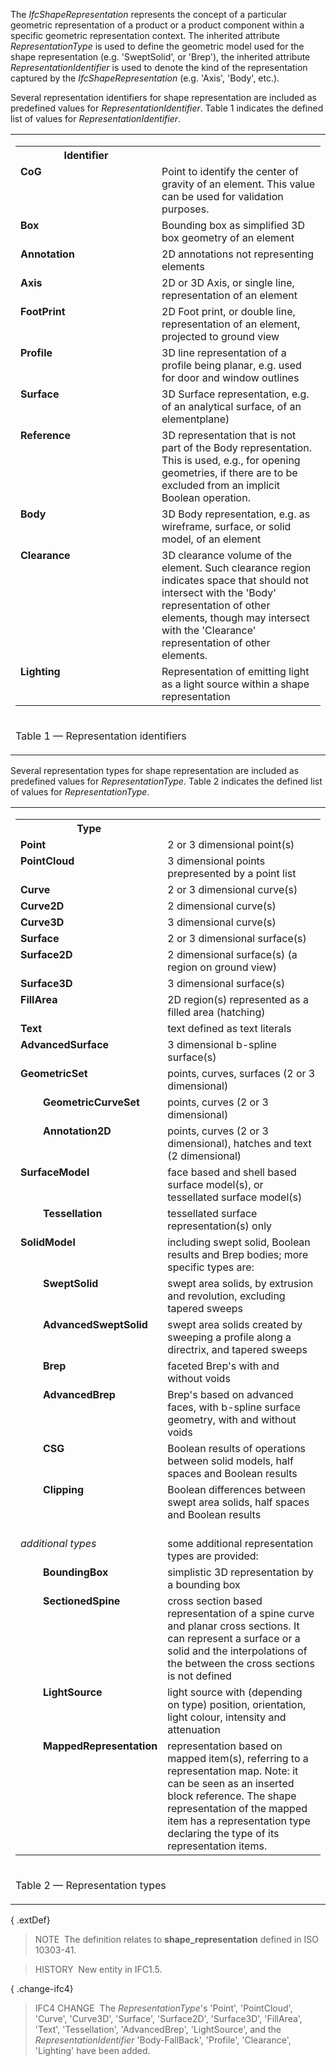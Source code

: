 ﻿The _IfcShapeRepresentation_ represents the concept of a particular geometric representation of a product or a product component within a specific geometric representation context. The inherited attribute _RepresentationType_ is used to define the geometric model used for the shape representation (e.g. 'SweptSolid', or 'Brep'), the inherited attribute _RepresentationIdentifier_ is used to denote the kind of the representation captured by the _IfcShapeRepresentation_ (e.g. 'Axis', 'Body', etc.).

Several representation identifiers for shape representation are included as predefined values for _RepresentationIdentifier_. Table 1 indicates the defined list of values for _RepresentationIdentifier_.

<table>
<tr>
<td>
<table class="gridtable">
<tr>
<th>Identifier</th>
<th>&nbsp;</th>
</tr>
<tr>
<td align="left" valign="top" width="210"><b>CoG</b></td>
<td align="left" valign="top">Point to identify the center of gravity of an element. This value can be used for validation purposes.</td>
</tr>
<tr>
<td align="left" valign="top" width="210"><b>Box</b></td>
<td align="left" valign="top">Bounding box as simplified 3D box geometry of an element</td>
</tr>
<tr>
<td align="left" valign="top" width="210"><b>Annotation</b></td>
<td align="left" valign="top">2D annotations not representing elements</td>
</tr>
<tr>
<td align="left" valign="top" width="210"><b>Axis</b></td>
<td align="left" valign="top">2D or 3D Axis, or single line, representation of an element</td>
</tr>
<tr>
<td align="left" valign="top" width="210"><b>FootPrint</b></td>
<td align="left" valign="top">2D Foot print, or double line, representation of an element, projected to ground view</td>
</tr>
<tr>
<td align="left" valign="top" width="210"><b>Profile</b></td>
<td align="left" valign="top">3D line representation of a profile being planar, e.g. used for door and window outlines</td>
</tr>
<tr>
<td align="left" valign="top" width="210"><b>Surface</b></td>
<td align="left" valign="top">3D Surface representation, e.g. of an analytical surface, of an elementplane)</td>
</tr>
<tr>
<td align="left" valign="top" width="210"><b>Reference</b></td>
<td align="left" valign="top">3D representation that is not part of the Body representation. This is used, e.g., for opening geometries, if there are to be excluded from an implicit Boolean operation.</td>
</tr>
<tr>
<td align="left" valign="top" width="210"><b>Body</b></td>
<td align="left" valign="top">3D Body representation, e.g. as wireframe, surface, or solid model, of an element</td>
</tr>
<tr>
<td align="left" valign="top" width="210"><b>Clearance</b></td>
<td align="left" valign="top">3D clearance volume of the element. Such clearance region indicates space that should not intersect with the 'Body' representation of other elements, though may intersect with the 'Clearance' representation of other elements.</td>
</tr>
<tr>
<td align="left" valign="top" width="210"><b>Lighting</b></td>
<td align="left" valign="top">Representation of emitting light as a light source within a shape representation</td>
</tr>
</table>
</td>
</tr>
<tr>
<td>
<p class="table">Table 1 &mdash; Representation identifiers</p>
</td>
</tr>
</table>

Several representation types for shape representation are included as predefined values for _RepresentationType_. Table 2 indicates the defined list of values for _RepresentationType_.

<table>
<tr>
<td>
<table class="gridtable">
<tr>
<th colspan="2">Type</th>
<th>&nbsp;</th>
</tr>
<tr>
<td colspan="2" align="left" valign="top" width="20"><b>Point</b></td>
<td align="left" valign="top">2 or 3 dimensional point(s)</td>
</tr>
<tr>
<td colspan="2" align="left" valign="top" width="20"><b>PointCloud</b></td>
<td align="left" valign="top">3 dimensional points prepresented by a point list</td>
</tr>
<tr>
<td colspan="2" align="left" valign="top" width="20"><b>Curve</b></td>
<td align="left" valign="top">2 or 3 dimensional curve(s)</td>
</tr>
<tr>
<td colspan="2" align="left" valign="top" width="20"><b>Curve2D</b></td>
<td align="left" valign="top">2 dimensional curve(s)</td>
</tr>
<tr>
<td colspan="2" align="left" valign="top" width="20"><b>Curve3D</b></td>
<td align="left" valign="top">3 dimensional curve(s)</td>
</tr>
<tr>
<td colspan="2" align="left" valign="top" width="20"><b>Surface</b></td>
<td align="left" valign="top">2 or 3 dimensional surface(s)</td>
</tr>
<tr>
<td colspan="2" align="left" valign="top" width="20"><b>Surface2D</b></td>
<td align="left" valign="top">2 dimensional surface(s) (a region on ground view)</td>
</tr>
<tr>
<td colspan="2" align="left" valign="top" width="20"><b>Surface3D</b></td>
<td align="left" valign="top">3 dimensional surface(s)</td>
</tr>
<tr>
<td colspan="2" align="left" valign="top" width="20"><b>FillArea</b></td>
<td align="left" valign="top">2D region(s) represented as a filled area (hatching)</td>
</tr>
<tr>
<td colspan="2" align="left" valign="top" width="20"><b>Text</b></td>
<td align="left" valign="top">text defined as text literals</td>
</tr>
<tr>
<td colspan="2" align="left" valign="top" width="20">
<b>AdvancedSurface</b></td>
<td>3 dimensional b-spline surface(s)</td>
</tr>
<tr>
<td colspan="2" align="left" valign="top" width="20"><b>GeometricSet</b></td>
<td align="left" valign="top">points, curves, surfaces (2 or 3
dimensional)</td>
</tr>
<tr>
<td align="left" valign="top" width="20"></td>
<td align="left" valign="top" width="180"><b>GeometricCurveSet</b></td>
<td align="left" valign="top">points, curves (2 or 3 dimensional)</td>
</tr>
<tr>
<td align="left" valign="top" width="20"></td>
<td align="left" valign="top" width="180"><b>Annotation2D</b></td>
<td>points, curves (2 or 3 dimensional), hatches and text (2 dimensional)</td>
</tr>
<tr>
<td colspan="2" align="left" valign="top" width="20"><b>SurfaceModel</b></td>
<td align="left" valign="top">face based and shell based surface model(s), or tessellated surface model(s)</td>
</tr>
<tr>
<td align="left" valign="top" width="20"></td>
<td align="left" valign="top" width="180"><b>Tessellation</b></td>
<td align="left" valign="top">tessellated surface representation(s) only</td>
</tr>
<tr>
<td colspan="2" align="left" valign="top" width="20"><b>SolidModel</b></td>
<td align="left" valign="top">including swept solid, Boolean results and Brep bodies; more specific types are:</td>
</tr>
<tr>
<td align="left" valign="top" width="20"></td>
<td align="left" valign="top" width="180"><b>SweptSolid</b></td>
<td align="left" valign="top">swept area solids, by extrusion and revolution, excluding tapered sweeps</td>
</tr>
<tr>
<td align="left" valign="top" width="20"></td>
<td align="left" valign="top" width="180"><b>AdvancedSweptSolid</b></td>
<td align="left" valign="top">swept area solids created by sweeping a profile along a directrix, and tapered sweeps</td>
</tr>
<tr>
<td align="left" valign="top" width="20"></td>
<td align="left" valign="top" width="180"><b>Brep</b></td>
<td align="left" valign="top">faceted Brep's with and without voids</td>
</tr>
<tr>
<td align="left" valign="top" width="20"></td>
<td align="left" valign="top" width="180"><b>AdvancedBrep</b></td>
<td align="left" valign="top">Brep's based on advanced faces, with b-spline surface geometry, with and without voids</td>
</tr>
<tr>
<td align="left" valign="top" width="20"></td>
<td align="left" valign="top" width="180"><b>CSG</b></td>
<td align="left" valign="top">Boolean results of operations between solid models, half spaces and Boolean results</td>
</tr>
<tr>
<td align="left" valign="top" width="20"></td>
<td align="left" valign="top" width="180"><b>Clipping</b></td>
<td align="left" valign="top">Boolean differences between swept area solids, half spaces and Boolean results</td>
</tr>
<tr>
<td colspan="2" align="left" valign="top" width="20"><em><br>
additional types</em></td>
<td align="left" valign="top"><br>
some additional representation types are provided:</td>
</tr>
<tr>
<td align="left" valign="top" width="20"></td>
<td align="left" valign="top" width="180"><b>BoundingBox</b></td>
<td align="left" valign="top">simplistic 3D representation by a bounding box</td>
</tr>
<tr>
<td align="left" valign="top" width="20"></td>
<td align="left" valign="top" width="180"><b>SectionedSpine</b></td>
<td align="left" valign="top">cross section based representation of a spine curve and planar cross sections. It can represent a surface or a solid and the interpolations of the between the cross sections is not defined</td>
</tr>
<tr>
<td align="left" valign="top" width="20"></td>
<td align="left" valign="top" width="180"><b>LightSource</b></td>
<td align="left" valign="top">light source with (depending on type) position, orientation, light colour, intensity and attenuation</td>
</tr>
<tr>
<td align="left" valign="top" width="20"></td>
<td align="left" valign="top" width="180"><b>MappedRepresentation</b></td>
<td align="left" valign="top">representation based on mapped item(s), referring to a representation map. Note: it can be seen as an inserted block reference. The shape representation of the mapped item has a representation type declaring the type of its representation items.</td>
</tr>
</table>
</td>
</tr>
<tr>
<td>
<p class="table">Table 2 &mdash; Representation types</p>
</td>
</tr>
</table>

{ .extDef}
> NOTE&nbsp; The definition relates to **shape_representation** defined in ISO 10303-41.

> HISTORY&nbsp; New entity in IFC1.5.

{ .change-ifc4}
> IFC4 CHANGE&nbsp; The _RepresentationType_'s 'Point', 'PointCloud', 'Curve', 'Curve3D', 'Surface', 'Surface2D', 'Surface3D', 'FillArea', 'Text', 'Tessellation', 'AdvancedBrep', 'LightSource', and the _RepresentationIdentifier_ 'Body-FallBack', 'Profile', 'Clearance', 'Lighting' have been added.
